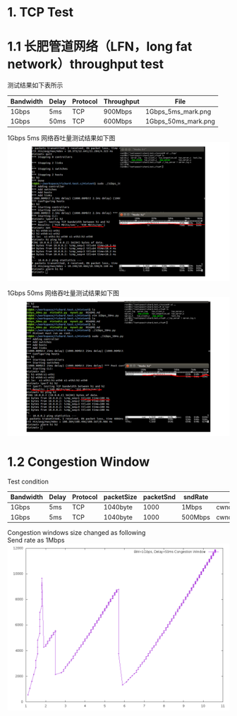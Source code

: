 # 1. TCP Test
# 1.1 长肥管道网络（LFN，long fat network）throughput test
 测试结果如下表所示  

| Bandwidth | Delay | Protocol | Throughput |  File |
| --- | ---| --- | ---|  -- |
| 1Gbps | 5ms | TCP | 900Mbps |  1Gbps_5ms_mark.png |
| 1Gbps | 50ms | TCP | 600Mbps |  1Gbps_50ms_mark.png |

1Gbps 5ms 网络吞吐量测试结果如下图  
![1Gbps_5ms_mark.png](./1Gbps_5ms_mark.png)

1Gbps 50ms 网络吞吐量测试结果如下图  
![1Gbps_50ms_mark.png](./1Gbps_50ms_mark.png)

# 1.2 Congestion Window
Test condition

| Bandwidth | Delay | Protocol | packetSize |  packetSnd | sndRate | File |
| --- | ---| --- | ---| --- | --- | --- |  
| 1Gbps | 5ms | TCP | 1040byte |  1000 | 1Mbps | cwnd1Mbps.png |
| 1Gbps | 5ms | TCP | 1040byte |  1000 | 500Mbps | cwnd500Mbps.png |

Congestion windows size changed as following  
Send rate as 1Mbps   
![cwnd1Mbps.png](./cwnd1Mbps.png)   
